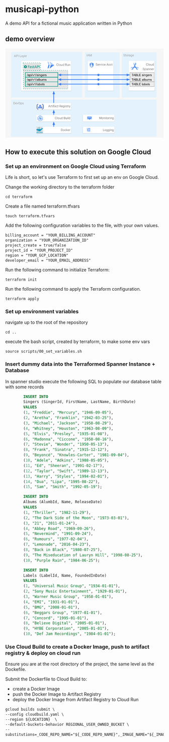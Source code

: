 # musicapi-python
A demo API for a fictional music application written in Python

## demo overview

![Diagram of the demo architecture.](images/api_demo_architecture.png)

## How to execute this solution on Google Cloud

### Set up an environment on Google Cloud using Terraform

Life is short, so let's use Terraform to first set up an env on Google Cloud.

Change the working directory to the terraform folder

```shell
cd terraform
```

Create a file named terraform.tfvars

```shell
touch terraform.tfvars
```

Add the following configuration variables to the file, with your own values.

```shell
billing_account = "YOUR_BILLING_ACCOUNT"
organization = "YOUR_ORGANIZATION_ID"
project_create = true/false
project_id = "YOUR_PROJECT_ID"
region = "YOUR_GCP_LOCATION"
developer_email = "YOUR_EMAIL_ADDRESS"
```

Run the following command to initialize Terraform:
```shell
terraform init
```

Run the following command to apply the Terraform configuration.
```shell
terraform apply
```

### Set up environment variables

navigate up to the root of the repository
```shell
cd ..
```

execute the bash script, created by terraform, to make some env vars
```shell
source scripts/00_set_variables.sh
```

### Insert dummy data into the Terraformed Spanner Instance + Database

In spanner studio execute the following SQL to populate our database table with some records
```sql
        INSERT INTO 
        Singers (SingerId, FirstName, LastName, BirthDate) 
        VALUES 
        (1, "Freddie", "Mercury", "1946-09-05"),
        (2, "Aretha", "Franklin", "1942-03-25"),
        (3, "Michael", "Jackson", "1958-08-29"),
        (4, "Whitney", "Houston", "1963-08-09"),
        (5, "Elvis", "Presley", "1935-01-08"),
        (6, "Madonna", "Ciccone", "1958-08-16"),
        (7, "Stevie", "Wonder", "1950-05-13"),
        (8, "Frank", "Sinatra", "1915-12-12"),
        (9, "Beyoncé", "Knowles-Carter", "1981-09-04"),
        (10, "Adele", "Adkins", "1988-05-05"),
        (11, "Ed", "Sheeran", "1991-02-17"),
        (12, "Taylor", "Swift", "1989-12-13"),
        (13, "Harry", "Styles", "1994-02-01"),
        (14, "Dua", "Lipa", "1995-08-22"),
        (15, "Sam", "Smith", "1992-05-19");
```

```sql
        INSERT INTO 
        Albums (AlumbId, Name, ReleaseDate) 
        VALUES 
        (1, "Thriller", "1982-11-29"),
        (2, "The Dark Side of the Moon", "1973-03-01"),
        (3, "21", "2011-01-24"),
        (4, "Abbey Road", "1969-09-26"),
        (5, "Nevermind", "1991-09-24"),
        (6, "Rumours", "1977-02-04"),
        (7, "Lemonade", "2016-04-23"),
        (8, "Back in Black", "1980-07-25"),
        (9, "The Miseducation of Lauryn Hill", "1998-08-25"),
        (10, "Purple Rain", "1984-06-25");
```

```sql
        INSERT INTO 
        Labels (LabelId, Name, FoundedInDate)
        VALUES
        (1, "Universal Music Group", "1934-01-01"),
        (2, "Sony Music Entertainment", "1929-01-01"),
        (3, "Warner Music Group", "1958-01-01"),
        (4, "EMI", "1931-01-01"),
        (5, "BMG", "2008-01-01"),
        (6, "Beggars Group", "1977-01-01"),
        (7, "Concord", "1995-01-01"),
        (8, "Believe Digital", "2005-01-01"),
        (9, "HYBE Corporation", "2005-01-01"),
        (10, "Def Jam Recordings", "1984-01-01");
```

### Use Cloud Build to create a Docker Image, push to artifact registry & deploy on cloud run

Ensure you are at the root directory of the project, the same level as the Dockefile.

Submit the Dockerfile to Cloud Build to:
 - create a Docker Image
 - push the Docker Image to Artifact Registry
 - deploy the Docker Image from Artifact Registry to Cloud Run

```shell
gcloud builds submit \
--config cloudbuild.yaml \
--region ${LOCATION}  \
--default-buckets-behavior REGIONAL_USER_OWNED_BUCKET \
--substitutions=_CODE_REPO_NAME="${_CODE_REPO_NAME}",_IMAGE_NAME="${_IMAGE_NAME}",_IMAGE_TAG="${_IMAGE_TAG},_SERVICE_ACCOUNT_EMAIL=${SERVICE_ACCOUNT_EMAIL},_SPANNER_INSTANCE_ID=${SPANNER_INSTANCE_ID},_SPANNER_DATABASE_ID=${SPANNER_DATABASE_ID}"
```


